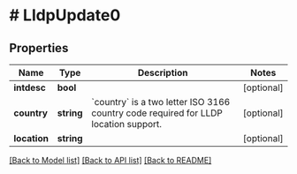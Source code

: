 # # LldpUpdate0

## Properties

Name | Type | Description | Notes
------------ | ------------- | ------------- | -------------
**intdesc** | **bool** |  | [optional]
**country** | **string** | &#x60;country&#x60; is a two letter ISO 3166 country code required for LLDP location support. | [optional]
**location** | **string** |  | [optional]

[[Back to Model list]](../../README.md#models) [[Back to API list]](../../README.md#endpoints) [[Back to README]](../../README.md)
